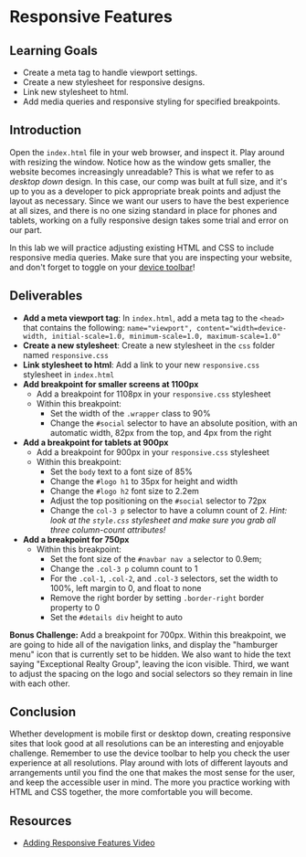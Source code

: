 # Responsive Features

## Learning Goals

- Create a meta tag to handle viewport settings.
- Create a new stylesheet for responsive designs.
- Link new stylesheet to html.
- Add media queries and responsive styling for specified breakpoints.

## Introduction

Open the `index.html` file in your web browser, and inspect it. Play around with
resizing the window. Notice how as the window gets smaller, the website becomes
increasingly unreadable? This is what we refer to as _desktop down_ design. In
this case, our comp was built at full size, and it's up to you as a developer to
pick appropriate break points and adjust the layout as necessary. Since we want
our users to have the best experience at all sizes, and there is no one sizing
standard in place for phones and tablets, working on a fully responsive design
takes some trial and error on our part.

In this lab we will practice adjusting existing HTML and CSS to include
responsive media queries. Make sure that you are inspecting your website, and
don't forget to toggle on your [device
toolbar](https://developers.google.com/web/tools/chrome-devtools/device-mode/emulate-mobile-viewports)!

## Deliverables

- **Add a meta viewport tag**: In `index.html`, add a meta tag to the `<head>`
  that contains the following: `name="viewport", content="width=device-width,
  initial-scale=1.0, minimum-scale=1.0, maximum-scale=1.0"`
- **Create a new stylesheet**: Create a new stylesheet in the `css` folder named
  `responsive.css`
- **Link stylesheet to html**: Add a link to your new `responsive.css`
  stylesheet in `index.html`
- **Add breakpoint for smaller screens at 1100px**
  - Add a breakpoint for 1108px in your `responsive.css` stylesheet
  - Within this breakpoint:
    - Set the width of the `.wrapper` class to 90%
    - Change the `#social` selector to have an absolute position, with an
      automatic width, 82px from the top, and 4px from the right
- **Add a breakpoint for tablets at 900px**
  - Add a breakpoint for 900px in your `responsive.css` stylesheet
  - Within this breakpoint:
    - Set the `body` text to a font size of 85%
    - Change the `#logo h1` to 35px for height and width
    - Change the `#logo h2` font size to 2.2em
    - Adjust the top positioning on the `#social` selector to 72px
    - Change the `col-3 p` selector to have a column count of 2. _Hint: look at
      the `style.css` stylesheet and make sure you grab all three column-count
      attributes!_
- **Add a breakpoint for 750px**
  - Within this breakpoint:
    - Set the font size of the `#navbar nav a` selector to 0.9em;
    - Change the `.col-3 p` column count to 1
    - For the `.col-1`, `.col-2`, and `.col-3` selectors, set the width to 100%,
      left margin to 0, and float to none
    - Remove the right border by setting `.border-right` border property to 0
    - Set the `#details div` height to auto

**Bonus Challenge:** Add a breakpoint for 700px. Within this breakpoint, we are
going to hide all of the navigation links, and display the "hamburger menu" icon
that is currently set to be hidden. We also want to hide the text saying
"Exceptional Realty Group", leaving the icon visible. Third, we want to adjust
the spacing on the logo and social selectors so they remain in line with each
other.

## Conclusion

Whether development is mobile first or desktop down, creating responsive sites
that look good at all resolutions can be an interesting and enjoyable challenge.
Remember to use the device toolbar to help you check the user experience at all
resolutions. Play around with lots of different layouts and arrangements until
you find the one that makes the most sense for the user, and keep the accessible
user in mind. The more you practice working with HTML and CSS together, the more
comfortable you will become.

## Resources

- [Adding Responsive Features Video](//www.youtube.com/embed/qxxJhKd2VDE?rel=0&controls=1&showinfo=1)
